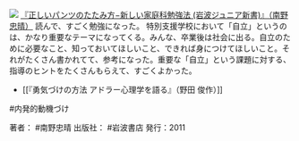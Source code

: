 
[![](https://images-fe.ssl-images-amazon.com/images/I/51M3kAA23YL._SL160_.jpg)](http://www.amazon.co.jp/exec/obidos/ASIN/B00QT9XDQO/choiyaki81-22/ref=nosim)
[『正しいパンツのたたみ方−新しい家庭科勉強法 (岩波ジュニア新書)』（南野 忠晴）](http://www.amazon.co.jp/exec/obidos/ASIN/B00QT9XDQO/choiyaki81-22/ref=nosim)
読んで、すごく勉強になった。
特別支援学校において「自立」というのは、かなり重要なテーマになってくる。みんな、卒業後は社会に出る。自立のために必要なこと、知っておいてほしいこと、できれば身につけてほしいこと。それがたくさん書かれてて、参考になった。重要な「自立」という課題に対する、指導のヒントをたくさんもらえて、すごくよかった。

- [[『勇気づけの方法 アドラー心理学を語る』（野田 俊作）]]

#内発的動機づけ 

著者： #南野忠晴 
出版社： #岩波書店
発行：2011
